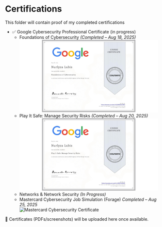 # Certifications  

This folder will contain proof of my completed certifications

- ✅ Google Cybersecurity Professional Certificate (in progress)  
  - Foundations of Cybersecurity *(Completed – Aug 18, 2025)*  
    ![Foundations Certificate](google-foundations-cybersecurity.JPG)  
  - Play It Safe: Manage Security Risks *(Completed – Aug 20, 2025)*  
    ![Manage Security Risks Certificate](google-manage-security-risks.JPG)  
  - Networks & Network Security *(In Progress)*
  - Mastercard Cybersecurity Job Simulation (Forage) *Completed – Aug 25, 2025*  
    ![Mastercard Cybersecurity Certificate](mastercard-cybersecurity-forage.JPG)

📌 Certificates (PDFs/screenshots) will be uploaded here once available.

